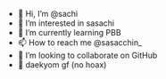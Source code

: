 - 👋 Hi, I’m @sachi
- 👀 I’m interested in sasachi
- 🌱 I’m currently learning PBB
- 📫 How to reach me @sasacchin_
- 💞️ I’m looking to collaborate on GitHub
- 🙉 daekyom gf (no hoax)

<!---
sinwok/sinwok is a ✨ special ✨ repository because its `README.md` (this file) appears on your GitHub profile.
You can click the Preview link to take a look at your changes.
--->

